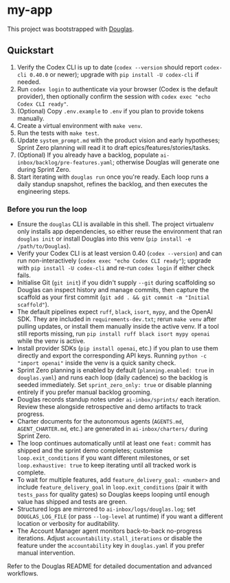 # my-app

This project was bootstrapped with [Douglas](https://github.com/dickymoore/Douglas).

## Quickstart

1. Verify the Codex CLI is up to date (`codex --version` should report `codex-cli 0.40.0` or newer); upgrade with `pip install -U codex-cli` if needed.
2. Run `codex login` to authenticate via your browser (Codex is the default provider), then optionally confirm the session with `codex exec "echo Codex CLI ready"`.
3. (Optional) Copy `.env.example` to `.env` if you plan to provide tokens manually.
4. Create a virtual environment with `make venv`.
5. Run the tests with `make test`.
6. Update `system_prompt.md` with the product vision and early hypotheses; Sprint Zero planning will read it to draft epics/features/stories/tasks.
7. (Optional) If you already have a backlog, populate `ai-inbox/backlog/pre-features.yaml`; otherwise Douglas will generate one during Sprint Zero.
8. Start iterating with `douglas run` once you're ready. Each loop runs a daily standup snapshot, refines the backlog, and then executes the engineering steps.

### Before you run the loop

- Ensure the `douglas` CLI is available in this shell. The project virtualenv only installs app dependencies, so either reuse the environment that ran `douglas init` or install Douglas into this venv (`pip install -e /path/to/Douglas`).
- Verify your Codex CLI is at least version 0.40 (`codex --version`) and can run non-interactively (`codex exec "echo Codex CLI ready"`); upgrade with `pip install -U codex-cli` and re-run `codex login` if either check fails.
- Initialise Git (`git init`) if you didn't supply `--git` during scaffolding so Douglas can inspect history and manage commits, then capture the scaffold as your first commit (`git add . && git commit -m "Initial scaffold"`).
- The default pipelines expect `ruff`, `black`, `isort`, `mypy`, and the OpenAI SDK. They are included in `requirements-dev.txt`; rerun `make venv` after pulling updates, or install them manually inside the active venv. If a tool still reports missing, run `pip install ruff black isort mypy openai` while the venv is active.
- Install provider SDKs (`pip install openai`, etc.) if you plan to use them directly and export the corresponding API keys. Running `python -c "import openai"` inside the venv is a quick sanity check.
- Sprint Zero planning is enabled by default (`planning.enabled: true` in `douglas.yaml`) and runs each loop (daily cadence) so the backlog is seeded immediately. Set `sprint_zero_only: true` or disable planning entirely if you prefer manual backlog grooming.
- Douglas records standup notes under `ai-inbox/sprints/` each iteration. Review these alongside retrospective and demo artifacts to track progress.
- Charter documents for the autonomous agents (`AGENTS.md`, `AGENT_CHARTER.md`, etc.) are generated in `ai-inbox/charters/` during Sprint Zero.
- The loop continues automatically until at least one `feat:` commit has shipped and the sprint demo completes; customise `loop.exit_conditions` if you want different milestones, or set `loop.exhaustive: true` to keep iterating until all tracked work is complete.
- To wait for multiple features, add `feature_delivery_goal: <number>` and include `feature_delivery_goal` in `loop.exit_conditions` (pair it with `tests_pass` for quality gates) so Douglas keeps looping until enough value has shipped and tests are green.
- Structured logs are mirrored to `ai-inbox/logs/douglas.log`; set `DOUGLAS_LOG_FILE` (or pass `--log-level` at runtime) if you want a different location or verbosity for auditability.
- The Account Manager agent monitors back-to-back no-progress iterations. Adjust `accountability.stall_iterations` or disable the feature under the `accountability` key in `douglas.yaml` if you prefer manual intervention.

Refer to the Douglas README for detailed documentation and advanced workflows.
